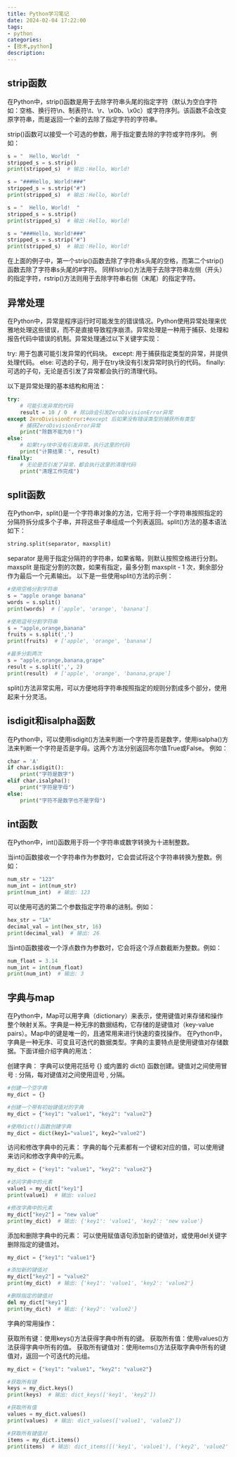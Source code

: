 ```yaml
---
title: Python学习笔记
date: 2024-02-04 17:22:00
tags:
- python
categories:
- [技术,python]
description: 
---
```


## strip函数

在Python中，strip()函数是用于去除字符串头尾的指定字符（默认为空白字符如：空格、换行符\n、制表符\t、\r、\x0b、\x0c）或字符序列。该函数不会改变原字符串，而是返回一个新的去除了指定字符的字符串。

strip()函数可以接受一个可选的参数，用于指定要去除的字符或字符序列。
例如：
```python
s = "  Hello, World!  "
stripped_s = s.strip()
print(stripped_s)  # 输出：Hello, World!

s = "###Hello, World!###"
stripped_s = s.strip("#")
print(stripped_s)  # 输出：Hello, World!

s = "  Hello, World!  "
stripped_s = s.strip()
print(stripped_s)  # 输出：Hello, World!

s = "###Hello, World!###"
stripped_s = s.strip("#")
print(stripped_s)  # 输出：Hello, World!
```
在上面的例子中，第一个strip()函数去除了字符串s头尾的空格，而第二个strip()函数去除了字符串s头尾的#字符。
同样lstrip()方法用于去除字符串左侧（开头）的指定字符，rstrip()方法则用于去除字符串右侧（末尾）的指定字符。

## 异常处理

在Python中，异常是程序运行时可能发生的错误情况。Python使用异常处理来优雅地处理这些错误，而不是直接导致程序崩溃。异常处理是一种用于捕获、处理和报告代码中错误的机制。异常处理通过以下关键字实现：

try: 用于包裹可能引发异常的代码块。
except: 用于捕获指定类型的异常，并提供处理代码。
else: 可选的子句，用于在try块没有引发异常时执行的代码。
finally: 可选的子句，无论是否引发了异常都会执行的清理代码。

以下是异常处理的基本结构和用法：
```python
try:
    # 可能引发异常的代码
    result = 10 / 0  # 除以0会引发ZeroDivisionError异常
except ZeroDivisionError:#except 后如果没有错误类型则捕获所有类型
    # 捕获ZeroDivisionError异常
    print("除数不能为0！")
else:
    # 如果try块中没有引发异常，执行这里的代码
    print("计算结果：", result)
finally:
    # 无论是否引发了异常，都会执行这里的清理代码
    print("清理工作完成")
```

## split函数

在Python中，split()是一个字符串对象的方法，它用于将一个字符串按照指定的分隔符拆分成多个子串，并将这些子串组成一个列表返回。split()方法的基本语法如下：

```python
string.split(separator, maxsplit)
```
separator 是用于指定分隔符的字符串，如果省略，则默认按照空格进行分割。
maxsplit 是指定分割的次数，如果有指定，最多分割 maxsplit - 1 次，剩余部分作为最后一个元素输出。
以下是一些使用split()方法的示例：
```python
#使用空格分割字符串
s = "apple orange banana"
words = s.split()
print(words)  # ['apple', 'orange', 'banana']

#使用逗号分割字符串
s = "apple,orange,banana"
fruits = s.split(',')
print(fruits)  # ['apple', 'orange', 'banana']

#最多分割两次
s = "apple,orange,banana,grape"
result = s.split(',', 2)
print(result)  # ['apple', 'orange', 'banana,grape']
```
split()方法非常实用，可以方便地将字符串按照指定的规则分割成多个部分，使用起来十分灵活。

## isdigit和isalpha函数

在Python中，可以使用isdigit()方法来判断一个字符是否是数字，使用isalpha()方法来判断一个字符是否是字母。这两个方法分别返回布尔值True或False。
例如：
```python
char = 'A'
if char.isdigit():
    print("字符是数字")
elif char.isalpha():
    print("字符是字母")
else:
    print("字符不是数字也不是字母")
```
## int函数

在Python中，int()函数用于将一个字符串或数字转换为十进制整数。

当int()函数接收一个字符串作为参数时，它会尝试将这个字符串转换为整数。例如：
```python
num_str = "123"
num_int = int(num_str)
print(num_int)  # 输出: 123
```
可以使用可选的第二个参数指定字符串的进制。例如：
```python
hex_str = "1A"
decimal_val = int(hex_str, 16)
print(decimal_val)  # 输出: 26
```
当int()函数接收一个浮点数作为参数时，它会将这个浮点数截断为整数。例如：
```python
num_float = 3.14
num_int = int(num_float)
print(num_int)  # 输出: 3
```
## 字典与map

在Python中，Map可以用字典（dictionary）来表示，使用键值对来存储和操作整个映射关系。字典是一种无序的数据结构，它存储的是键值对（key-value pairs）。Map中的键是唯一的，且通常用来进行快速的查找操作。
在Python中，字典是一种无序、可变且可迭代的数据类型。字典的主要特点是使用键值对存储数据。下面详细介绍字典的用法：

创建字典：
字典可以使用花括号 {} 或内置的 dict() 函数创建。键值对之间使用冒号 : 分隔，每对键值对之间使用逗号 , 分隔。
```python
#创建一个空字典
my_dict = {}

#创建一个带有初始键值对的字典
my_dict = {"key1": "value1", "key2": "value2"}

#使用dict()函数创建字典
my_dict = dict(key1="value1", key2="value2")
```

访问和修改字典中的元素：
字典的每个元素都有一个键和对应的值，可以使用键来访问和修改字典中的元素。
```python
my_dict = {"key1": "value1", "key2": "value2"}

#访问字典中的元素
value1 = my_dict["key1"]
print(value1)  # 输出: value1

#修改字典中的元素
my_dict["key2"] = "new value"
print(my_dict)  # 输出: {'key1': 'value1', 'key2': 'new value'}
```

添加和删除字典中的元素：
可以使用赋值语句添加新的键值对，或使用del关键字删除指定的键值对。
```python
my_dict = {"key1": "value1"}

#添加新的键值对
my_dict["key2"] = "value2"
print(my_dict)  # 输出: {'key1': 'value1', 'key2': 'value2'}

#删除指定的键值对
del my_dict["key1"]
print(my_dict)  # 输出: {'key2': 'value2'}
```
字典的常用操作：

获取所有键：使用keys()方法获得字典中所有的键。
获取所有值：使用values()方法获得字典中所有的值。
获取所有键值对：使用items()方法获取字典中所有的键值对，返回一个可迭代的元组。
```python
my_dict = {"key1": "value1", "key2": "value2"}

#获取所有键
keys = my_dict.keys()
print(keys)  # 输出: dict_keys(['key1', 'key2'])

#获取所有值
values = my_dict.values()
print(values)  # 输出: dict_values(['value1', 'value2'])

#获取所有键值对
items = my_dict.items()
print(items)  # 输出: dict_items([('key1', 'value1'), ('key2', 'value2')])
```

